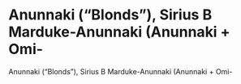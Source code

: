 # Anunnaki (“Blonds”), Sirius B Marduke-Anunnaki (Anunnaki + Omi-

Anunnaki (“Blonds”), Sirius B Marduke-Anunnaki (Anunnaki + Omi-